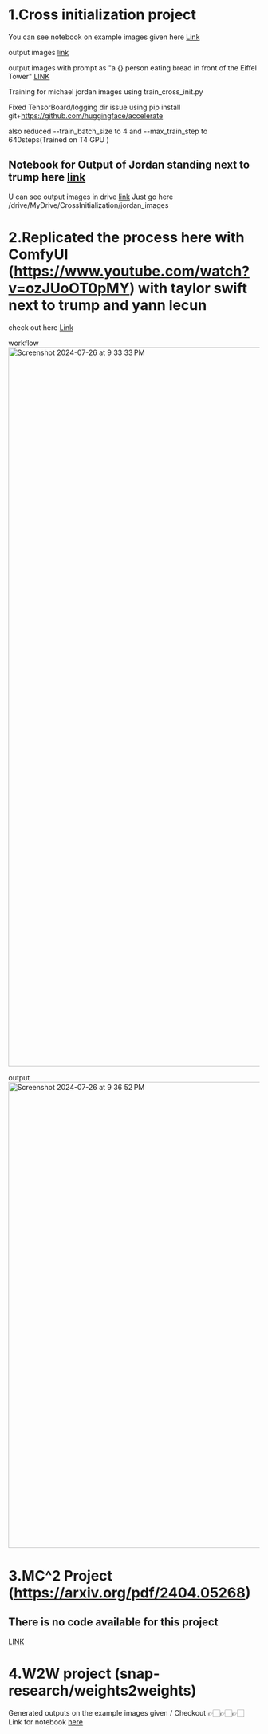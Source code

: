 # 1.Cross initialization project 

You can see notebook on example images given here [Link](https://github.com/mayanku1111/SFprojects/blob/main/cross.ipynb)

output images [link](images/images1)

output images with prompt as "a {} person eating bread in front of the Eiffel Tower" [LINK](images2)

Training for michael jordan images using train_cross_init.py

 Fixed TensorBoard/logging dir issue using pip install git+https://github.com/huggingface/accelerate
 
 also reduced --train_batch_size to 4 and --max_train_step to 640steps(Trained on T4 GPU )

 ## Notebook for Output of Jordan standing next to trump here [link](Copy_of_cross.ipynb)

U can see output images in drive [link](https://drive.google.com/drive/folders/1Aap44FK-Hq90ni0WNI6U7-pACvurYmwW?usp=sharing)
Just go here /drive/MyDrive/CrossInitialization/jordan_images
 # 2.Replicated the process here with ComfyUI (https://www.youtube.com/watch?v=ozJUoOT0pMY) with taylor swift next to trump and yann lecun

 check out here [Link](https://openart.ai/workflows/vole_mediocre_43/comfyprojectlecunswifttrump/UvT0I3zoUU4zOKWSPzbc)
 
 workflow 
 <img width="1440" alt="Screenshot 2024-07-26 at 9 33 33 PM" src="https://github.com/user-attachments/assets/17534365-4e27-4877-9102-06ccdb7d3fb0">
 
 output
 <img width="933" alt="Screenshot 2024-07-26 at 9 36 52 PM" src="https://github.com/user-attachments/assets/7c58ac4e-e280-4934-bce3-766545c23597">


 # 3.MC^2 Project (https://arxiv.org/pdf/2404.05268)
 
  ## There is no code available for this project 
  
  [LINK](https://github.com/JIANGJiaXiu/MC-2)

# 4.W2W project (snap-research/weights2weights)

Generated outputs on the example images given /
Checkout 👉🏻👉🏻👉🏻 Link for notebook [here](multiple_edits.ipynb)



  


 
